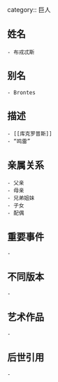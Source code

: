 category:: 巨人
## 姓名
	- 布戎忒斯
## 别名
	- Brontes
## 描述
	- [[库克罗普斯]]
	- “鸣雷”
## 亲属关系
	- 父亲
	- 母亲
	- 兄弟姐妹
	- 子女
	- 配偶
## 重要事件
	-
## 不同版本
	-
## 艺术作品
	-
## 后世引用
	-
